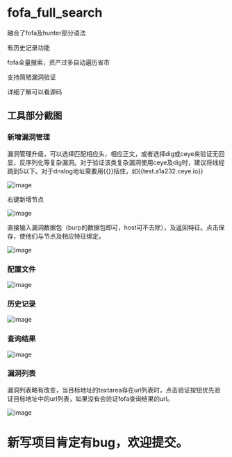# fofa_full_search

融合了fofa及hunter部分语法

有历史记录功能

fofa全量搜索，资产过多自动遍历省市

支持简陋漏洞验证

详细了解可以看源码

## 工具部分截图

### 新增漏洞管理

漏洞管理升级，可以选择匹配相应头，相应正文，或者选择dig或ceye来验证无回显，反序列化等复杂漏洞。对于验证该类复杂漏洞使用ceye及dig时，建议将线程跳到5以下。对于dnslog地址需要用{{}}括住，如{{test.a1a232.ceye.io}}

![image](https://github.com/nex121/fofa_full_search/assets/29255605/5ef55127-3918-4adc-935b-1e160b0f4e6a)

右键新增节点

![image](https://github.com/nex121/fofa_full_search/assets/29255605/ef7c52e5-2d45-41cd-9d6b-d6188a6090fe)

直接输入漏洞数据包（burp的数据包即可，host可不去除），及返回特征。点击保存，使他们与节点及相应特征绑定。

![image](https://github.com/nex121/fofa_full_search/assets/29255605/95011afa-0871-45a3-8074-d871eebc0a56)


### 配置文件

![image](https://user-images.githubusercontent.com/29255605/236624425-2c7c0264-1382-4264-8668-320a516adc20.png)

### 历史记录

![image](https://user-images.githubusercontent.com/29255605/236624572-dec97133-1801-41ee-ad3d-764a2a96c37b.png)

### 查询结果

![image](https://user-images.githubusercontent.com/29255605/236624687-52dd2db9-5beb-4fe7-a41e-2eaa897bb586.png)

### 漏洞列表

漏洞列表略有改变，当目标地址的textarea存在url列表时，点击验证按钮优先验证目标地址中的url列表，如果没有会验证fofa查询结果的url。

![image](https://github.com/nex121/fofa_full_search/assets/29255605/5f5baec1-4930-4bb1-998d-e45c9df8d2ac)

# 新写项目肯定有bug，欢迎提交。
